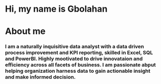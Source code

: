 # Hi, my name is Gbolahan
# About me
### I am a naturally inquisitive data analyst with a data driven process improvement and KPI reporting, skilled in Excel, SQL and PowerBI. Highly mootivated to drive innovataion and efficiency across all facets of business. I am passionate abput helping organization harness data to gain actionable insight and make informed decision.

